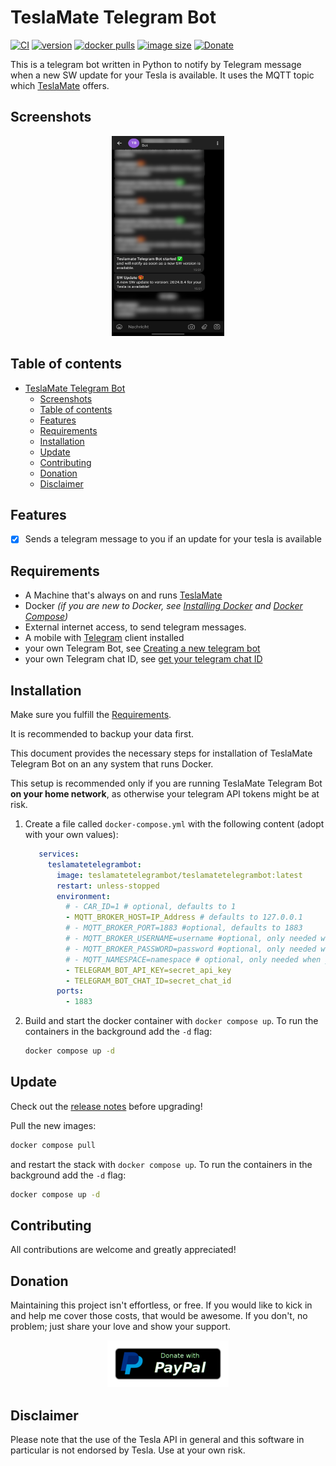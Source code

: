 # TeslaMate Telegram Bot

[![CI](https://github.com/JakobLichterfeld/TeslaMate-Telegram-Bot/actions/workflows/buildx.yml/badge.svg)](https://github.com/JakobLichterfeld/TeslaMate-Telegram-Bot/actions/workflows/buildx.yml)
[![version](https://img.shields.io/docker/v/teslamatetelegrambot/teslamatetelegrambot/latest)](https://hub.docker.com/r/teslamatetelegrambot/teslamatetelegrambot)
[![docker pulls](https://img.shields.io/docker/pulls/teslamatetelegrambot/teslamatetelegrambot?color=%23099cec)](https://hub.docker.com/r/teslamatetelegrambot/teslamatetelegrambot)
[![image size](https://img.shields.io/docker/image-size/teslamatetelegrambot/teslamatetelegrambot/latest)](https://hub.docker.com/r/teslamatetelegrambot/teslamatetelegrambot)
[![Donate](https://img.shields.io/badge/Donate-PayPal-informational.svg?logo=paypal)](https://www.paypal.com/cgi-bin/webscr?cmd=_s-xclick&hosted_button_id=ZE9EHN48GYWMN&source=url)

This is a telegram bot written in Python to notify by Telegram message when a new SW update for your Tesla is available. It uses the MQTT topic which [TeslaMate](https://github.com/adriankumpf/teslamate) offers.

## Screenshots

<p align="center">
  <img src="screenshots/telegram_message_sw_update.jpg" alt="Telegram Message: SW Update available" title="telegram_message_sw_update" width="180" height="320" />
</p>

## Table of contents

- [TeslaMate Telegram Bot](#teslamate-telegram-bot)
  - [Screenshots](#screenshots)
  - [Table of contents](#table-of-contents)
  - [Features](#features)
  - [Requirements](#requirements)
  - [Installation](#installation)
  - [Update](#update)
  - [Contributing](#contributing)
  - [Donation](#donation)
  - [Disclaimer](#disclaimer)

## Features

- [x] Sends a telegram message to you if an update for your tesla is available

## Requirements

- A Machine that's always on and runs [TeslaMate](https://github.com/adriankumpf/teslamate)
- Docker _(if you are new to Docker, see [Installing Docker](https://docs.docker.com/engine/install/) and [Docker Compose](https://docs.docker.com/compose/install/linux/))_
- External internet access, to send telegram messages.
- A mobile with [Telegram](https://telegram.org/) client installed
- your own Telegram Bot, see [Creating a new telegram bot](https://core.telegram.org/bots#6-botfather)
- your own Telegram chat ID, see [get your telegram chat ID](https://docs.influxdata.com/kapacitor/v1.5/event_handlers/telegram/#get-your-telegram-chat-id)

## Installation

Make sure you fulfill the [Requirements](#requirements).

It is recommended to backup your data first.

This document provides the necessary steps for installation of TeslaMate Telegram Bot on an any system that runs Docker.

This setup is recommended only if you are running TeslaMate Telegram Bot **on your home network**, as otherwise your telegram API tokens might be at risk.

1. Create a file called `docker-compose.yml` with the following content (adopt with your own values):

   ```yml title="docker-compose.yml"
      services:
        teslamatetelegrambot:
          image: teslamatetelegrambot/teslamatetelegrambot:latest
          restart: unless-stopped
          environment:
            # - CAR_ID=1 # optional, defaults to 1
            - MQTT_BROKER_HOST=IP_Address # defaults to 127.0.0.1
            # - MQTT_BROKER_PORT=1883 #optional, defaults to 1883
            # - MQTT_BROKER_USERNAME=username #optional, only needed when broker has authentication enabled
            # - MQTT_BROKER_PASSWORD=password #optional, only needed when broker has authentication enabled
            # - MQTT_NAMESPACE=namespace # optional, only needed when you specified MQTT_NAMESPACE on your TeslaMate installation
            - TELEGRAM_BOT_API_KEY=secret_api_key
            - TELEGRAM_BOT_CHAT_ID=secret_chat_id
          ports:
            - 1883
   ```

2. Build and start the docker container with `docker compose up`. To run the containers in the background add the `-d` flag:

   ```bash
   docker compose up -d
   ```

## Update

Check out the [release notes](https://github.com/JakobLichterfeld/TeslaMate_Telegram_Bot/releases) before upgrading!

Pull the new images:

```bash
docker compose pull
```

and restart the stack with `docker compose up`. To run the containers in the background add the `-d` flag:

```bash
docker compose up -d
```

## Contributing

All contributions are welcome and greatly appreciated!

## Donation

Maintaining this project isn't effortless, or free. If you would like to kick in and help me cover those costs, that would be awesome. If you don't, no problem; just share your love and show your support.

<p align="center">
  <a href="https://www.paypal.com/cgi-bin/webscr?cmd=_s-xclick&hosted_button_id=ZE9EHN48GYWMN&source=url">
    <img src="screenshots/paypal-donate-button.png" alt="Donate with PayPal" />
  </a>
</p>

## Disclaimer

Please note that the use of the Tesla API in general and this software in particular is not endorsed by Tesla. Use at your own risk.
